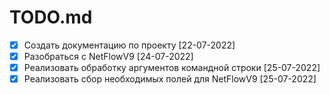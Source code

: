 # TODO.md

- [X] Создать документацию по проекту                                           [22-07-2022]
- [X] Разобраться с NetFlowV9                                                   [24-07-2022]
- [X] Реализовать обработку аргументов командной строки                         [25-07-2022]
- [X] Реализовать сбор необходимых полей для NetFlowV9                          [25-07-2022]

